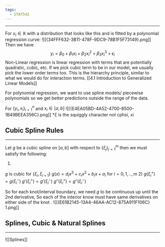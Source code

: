 ```yaml
---
tags:
  - STAT542
---
```

---
For $x_i \in \mathbb{R}$ with a distribution that looks like this and is fitted by a polynomial regression curve:
![[{34FFF632-3B11-478F-9DC9-78B1F5F73149}.png]]
Then we have $$y_i = \beta_0 + \beta_1 x_i + \beta_2x_i^2+\beta_3x_i^3+\epsilon_i$$
Non-Linear regression is linear regression with terms that are potentially quadratic, cubic, etc. If we pick cubic term to be in our model, we usually pick the lower order terms too. This is the hierarchy principle, similar to what we would do for interaction terms.
[[4.1 Introduction to Generalized Linear Models]]

For polynomial regression, we want to use spline models/ piecewise polynomials so we get better predictions outside the range of the data.

For $\{y_i, x_i\}_{i=1}^n$   and $x_i \in [a,b]$ 
![[{E4EA05BD-4A52-4700-8500-1B49BEEA356C}.png]]
*$\xi$ is the squiggly character not cphsi, xi

## Cubic Spline Rules
---
Let $g$ be a cubic spline on $[a,b]$ with respect to $\{ \xi_j\}_{j=1}^m$ then we must satisfy the following:

1) 
$g$ is cubic for $\{ \xi_i, \xi_{i+1}\}$ 
$g(x) = d_i x^3 + c_i x^2 + b_i x + a_i$  for $i=0,1,..,m$
2) 
$g(\xi_i^+) = g(\xi_i^-)$ 
$g'(\xi_i^+) = g'(\xi_i^-)$ 
$g''(\xi_i^+) = g''(\xi_i^-)$ 

So for each knot/interval boundary, we need $g$ to be continuous up until the 2nd derivative, So each of the interior know must have same derivatives on either side of the knot .
![[{E61B2145-13A4-46AA-AC12-875A911F106C} 1.png]]

## Splines, Cubic & Natural Splines
---
![[Splines]]
